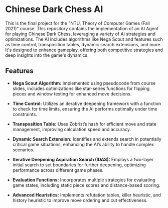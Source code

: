 # Chinese Dark Chess AI

This is the final project for the "NTU, Theory of Computer Games (Fall 2021)" course. This repository contains the implementation of an AI Agent for playing Chinese Dark Chess, leveraging a variety of AI strategies and optimizations. The AI includes algorithms like Nega Scout and features such as time control, transposition tables, dynamic search extensions, and more. It's designed to enhance gameplay, offering both competitive strategies and deep insights into the game's dynamics.

## Features

- **Nega Scout Algorithm:** Implemented using pseudocode from course slides, includes optimizations like star-series functions for flipping pieces and window testing for enhanced move decisions.

- **Time Control:** Utilizes an iterative deepening framework with a function to check for time limits, ensuring the AI performs optimally under time constraints.

- **Transposition Table:** Uses Zobrist’s hash for efficient move and state management, improving calculation speed and accuracy.

- **Dynamic Search Extension:** Identifies and extends search in potentially critical game situations, enhancing the AI’s ability to handle complex scenarios.

- **Iterative Deepening Aspiration Search (IDAS):** Employs a two-layer initial search to set boundaries for further deepening, optimizing performance across different game phases.

- **Evaluation Functions:** Incorporates multiple strategies for evaluating game states, including static piece scores and distance-based scoring.

- **Advanced Heuristics:** Implements refutation tables, killer heuristic, and history heuristic to improve move ordering and cut effectiveness.
